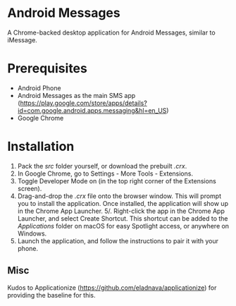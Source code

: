 # Android Messages
A Chrome-backed desktop application for Android Messages, similar to iMessage.

# Prerequisites
* Android Phone
* Android Messages as the main SMS app (https://play.google.com/store/apps/details?id=com.google.android.apps.messaging&hl=en_US)
* Google Chrome

# Installation
1. Pack the _src_ folder yourself, or download the prebuilt _.crx_.
2. In Google Chrome, go to Settings - More Tools - Extensions.
3. Toggle Developer Mode on (in the top right corner of the Extensions screen).
4. Drag-and-drop the _.crx_ file onto the browser window.  This will prompt you to install the application.  Once installed, the application will show up in the Chrome App Launcher.
5/. Right-click the app in the Chrome App Launcher, and select Create Shortcut.  This shortcut can be added to the _Applications_ folder on macOS for easy Spotlight access, or anywhere on Windows.
6. Launch the application, and follow the instructions to pair it with your phone.

## Misc
Kudos to Applicationize (https://github.com/eladnava/applicationize) for providing the baseline for this.
